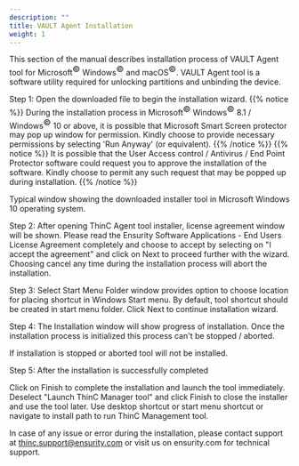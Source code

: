 ```yaml
---
description: ""
title: VAULT Agent Installation
weight: 1
---
```




This section of the manual describes installation process of VAULT Agent tool for Microsoft<sup><span style="font-size:15px ">&copy;</span></sup> Windows<sup><span style="font-size:15px ">&copy;</span></sup> and macOS<sup><span style="font-size:15px ">&copy;</span></sup>. VAULT Agent tool is a software utility required for unlocking partitions and unbinding the device. 

Step 1:
Open the downloaded file to begin the installation wizard. 
{{% notice %}}
During the installation process in Microsoft<sup><span style="font-size:15px ">&copy;</span></sup> Windows<sup><span style="font-size:15px ">&copy;</span></sup> 8.1 / Windows<sup><span style="font-size:15px ">&copy;</span></sup> 10 or above, it is possible that Microsoft Smart Screen protector may pop up window for permission. Kindly choose to provide necessary permissions by selecting 'Run Anyway' (or equivalent).
{{% /notice %}}
{{% notice %}}
It is possible that the User Access control / Antivirus / End Point Protector software could request you to approve the installation of the software. Kindly choose to permit any such request that may be popped up during installation. 
{{% /notice %}}
 


Typical window showing the downloaded installer tool in Microsoft Windows 10 operating system. 

Step 2:
After opening ThinC Agent tool installer, license agreement window will be shown. Please read the Ensurity Software Applications - End Users License Agreement completely and choose to accept by selecting on "I accept the agreement" and click on Next to proceed further with the wizard. Choosing cancel any time during the installation process will abort the installation. 



Step 3:
Select Start Menu Folder window provides option to choose location for placing shortcut in Windows Start menu. By default, tool shortcut should be created in start menu folder. Click Next to continue installation wizard. 



Step 4: 
The Installation window will show progress of installation. Once the installation process is initialized this process can't be stopped / aborted. 

 If installation is stopped or aborted tool will not be installed. 



Step 5: 
After the installation is successfully completed 



Click on Finish to complete the installation and launch the tool immediately. Deselect "Launch ThinC Manager tool" and click Finish to close the installer and use the tool later. Use desktop shortcut or start menu shortcut or navigate to install path to run ThinC Management tool.

In case of any issue or error during the installation, please contact support at thinc.support@ensurity.com or visit us on ensurity.com for technical support.




